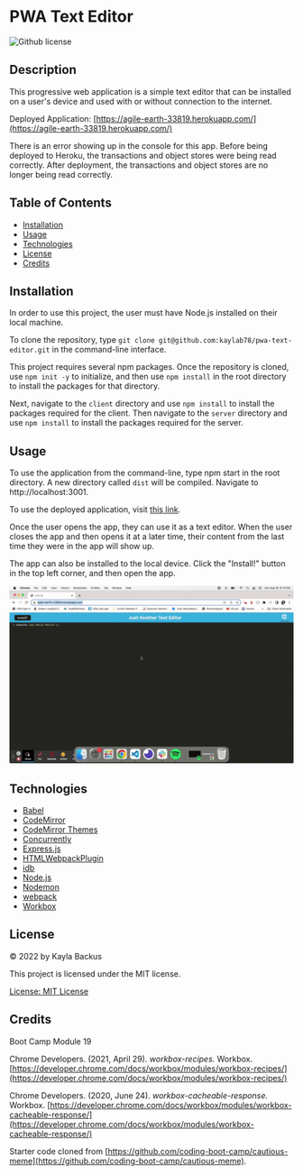 # PWA Text Editor
![Github license](https://img.shields.io/badge/license-MIT-blue.svg)

## Description
This progressive web application is a simple text editor that can be installed on a user's device and used with or without connection to the internet.

Deployed Application: [https://agile-earth-33819.herokuapp.com/](https://agile-earth-33819.herokuapp.com/)

There is an error showing up in the console for this app. Before being deployed to Heroku, the transactions and object stores were being read correctly. After deployment, the transactions and object stores are no longer being read correctly.

## Table of Contents
- [Installation](#installation)
- [Usage](#usage)
- [Technologies](#technologies)
- [License](#license)
- [Credits](#credits)

## Installation
In order to use this project, the user must have Node.js installed on their local machine.

To clone the repository, type `git clone git@github.com:kaylab78/pwa-text-editor.git` in the command-line interface.

This project requires several npm packages. Once the repository is cloned, use `npm init -y` to initialize, and then use `npm install` in the root directory to install the packages for that directory.

Next, navigate to the `client` directory and use `npm install` to install the packages required for the client. Then navigate to the `server` directory and use `npm install` to install the packages required for the server.

## Usage
To use the application from the command-line, type npm start in the root directory. A new directory called `dist` will be compiled. Navigate to http://localhost:3001.

To use the deployed application, visit [this link](https://agile-earth-33819.herokuapp.com/). 

Once the user opens the app, they can use it as a text editor. When the user closes the app and then opens it at a later time, their content from the last time they were in the app will show up.

The app can also be installed to the local device. Click the "Install!" button in the top left corner, and then open the app.

![The screen shows a black screen with a blue header that says, "Just Another Text Editor."](/screenshot-1.gif)

## Technologies
- [Babel](https://www.npmjs.com/package/babel-loader)
- [CodeMirror](https://codemirror.net/)
- [CodeMirror Themes](https://www.npmjs.com/package/code-mirror-themes)
- [Concurrently](https://www.npmjs.com/package/concurrently)
- [Express.js](https://expressjs.com/)
- [HTMLWebpackPlugin](https://webpack.js.org/plugins/html-webpack-plugin/)
- [idb](https://www.npmjs.com/package/idb)
- [Node.js](https://nodejs.org/en/)
- [Nodemon](https://www.npmjs.com/package/nodemon)
- [webpack](https://webpack.js.org/)
- [Workbox](https://developer.chrome.com/docs/workbox/)

## License
&copy; 2022 by Kayla Backus

This project is licensed under the MIT license.

[License: MIT License](https://opensource.org/licenses/MIT)

## Credits
Boot Camp Module 19

Chrome Developers. (2021, April 29). *workbox-recipes.* Workbox. [https://developer.chrome.com/docs/workbox/modules/workbox-recipes/](https://developer.chrome.com/docs/workbox/modules/workbox-recipes/)

Chrome Developers. (2020, June 24). *workbox-cacheable-response.* Workbox. [https://developer.chrome.com/docs/workbox/modules/workbox-cacheable-response/](https://developer.chrome.com/docs/workbox/modules/workbox-cacheable-response/)

Starter code cloned from [https://github.com/coding-boot-camp/cautious-meme](https://github.com/coding-boot-camp/cautious-meme).